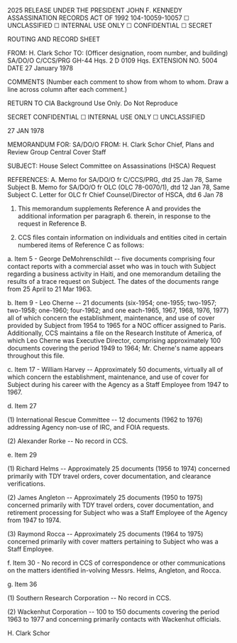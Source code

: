 2025 RELEASE UNDER THE PRESIDENT JOHN F. KENNEDY ASSASSINATION RECORDS ACT OF 1992
104-10059-10057
☐ UNCLASSIFIED ☐ INTERNAL USE ONLY ☐ CONFIDENTIAL ☐ SECRET

ROUTING AND RECORD SHEET

FROM: H. Clark Schor
TO: (Officer designation, room number, and building) SA/DO/O
C/CCS/PRG GH-44 Hqs. 2 D 0109 Hqs.
EXTENSION NO. 5004
DATE 27 January 1978

COMMENTS (Number each comment to show from whom to whom. Draw a line across column after each comment.)

RETURN TO CIA
Background Use Only.
Do Not Reproduce

SECRET
CONFIDENTIAL
☐ INTERNAL USE ONLY
☐ UNCLASSIFIED

27 JAN 1978

MEMORANDUM FOR: SA/DO/O
FROM: H. Clark Schor
Chief, Plans and Review Group
Central Cover Staff

SUBJECT: House Select Committee on Assassinations (HSCA) Request

REFERENCES:
A. Memo for SA/DO/O fr C/CCS/PRG, dtd 25 Jan 78, Same Subject
B. Memo for SA/DO/O fr OLC (OLC 78-0070/1), dtd 12 Jan 78, Same Subject
C. Letter for OLC fr Chief Counsel/Director of HSCA, dtd 6 Jan 78

1. This memorandum supplements Reference A and provides the additional information per paragraph 6. therein, in response to the request in Reference B.

2. CCS files contain information on individuals and entities cited in certain numbered items of Reference C as follows:

a. Item 5 - George DeMohrenschildt -- five documents comprising four contact reports with a commercial asset who was in touch with Subject regarding a business activity in Haiti, and one memorandum detailing the results of a trace request on Subject. The dates of the documents range from 25 April to 21 Mar 1963.

b. Item 9 - Leo Cherne -- 21 documents (six-1954; one-1955; two-1957; two-1958; one-1960; four-1962; and one each-1965, 1967, 1968, 1976, 1977) all of which concern the establishment, maintenance, and use of cover provided by Subject from 1954 to 1965 for a NOC officer assigned to Paris. Additionally, CCS maintains a file on the Research Institute of America, of which Leo Cherne was Executive Director, comprising approximately 100 documents covering the period 1949 to 1964; Mr. Cherne's name appears throughout this file.

c. Item 17 - William Harvey -- Approximately 50 documents, virtually all of which concern the establishment, maintenance, and use of cover for Subject during his career with the Agency as a Staff Employee from 1947 to 1967.

d. Item 27

(1) International Rescue Committee -- 12 documents (1962 to 1976) addressing Agency non-use of IRC, and FOIA requests.

(2) Alexander Rorke -- No record in CCS.

e. Item 29

(1) Richard Helms -- Approximately 25 documents (1956 to 1974) concerned primarily with TDY travel orders, cover documentation, and clearance verifications.

(2) James Angleton -- Approximately 25 documents (1950 to 1975) concerned primarily with TDY travel orders, cover documentation, and retirement processing for Subject who was a Staff Employee of the Agency from 1947 to 1974.

(3) Raymond Rocca -- Approximately 25 documents (1964 to 1975) concerned primarily with cover matters pertaining to Subject who was a Staff Employee.

f. Item 30 - No record in CCS of correspondence or other communications on the matters identified in-volving Messrs. Helms, Angleton, and Rocca.

g. Item 36

(1) Southern Research Corporation -- No record in CCS.

(2) Wackenhut Corporation -- 100 to 150 documents covering the period 1963 to 1977 and concerning primarily contacts with Wackenhut officials.

H. Clark Schor
